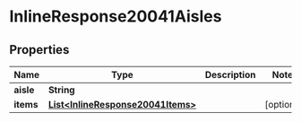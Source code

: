 

# InlineResponse20041Aisles

## Properties

Name | Type | Description | Notes
------------ | ------------- | ------------- | -------------
**aisle** | **String** |  | 
**items** | [**List&lt;InlineResponse20041Items&gt;**](InlineResponse20041Items.md) |  |  [optional]




